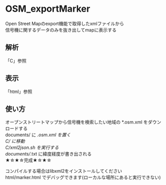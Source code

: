 # OSM_exportMarker

Open Street Mapのexport機能で取得したxmlファイルから  
信号機に関するデータのみを抜き出してmapに表示する

## 解析

「C」参照

## 表示

「html」参照

## 使い方

オープンストリートマップから信号機を検索したい地域の *.osm.xml をダウンロードする  
documents/ に *.osm.xml を置く  
C/ に移動  
C/xml2json.sh を実行する  
documents/*.txt に緯度経度が書き出される  
★☆★☆完成★☆★☆  

コンパイルする場合はlibxml2をインストールしてください  
html/marker.html でデバッグできます(ローカルな場所にあると実行できない)
